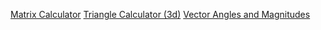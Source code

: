 [Matrix Calculator](https://matrixcalc.org/#%7B%7B6,-1%7D,%7B17,21%7D%7D*%7B%7B-2%7D,%7B5%7D%7D)
[Triangle Calculator (3d)](https://www.triangle-calculator.com/?what=vc)
[Vector Angles and Magnitudes](https://www.allmath.com/vector-calculator.php)

